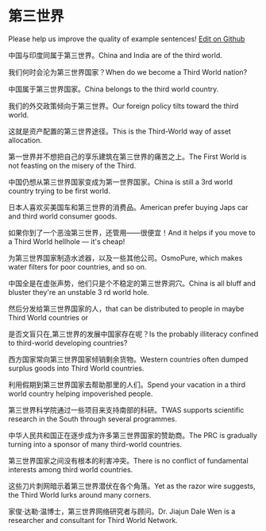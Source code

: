 # 第三世界

Please help us improve the quality of example sentences! [Edit on Github](https://github.com/jiyushe/jiyu-example-sentence-source/blob/main/chinese/disanshijie.md)

<p><span class="chinese">中国与印度同属于第三世界。</span><span class="english">China and India are of the third world.</span></p>

<p><span class="chinese">我们何时会沦为第三世界国家？</span><span class="english">When do we become a Third World nation?</span></p>

<p><span class="chinese">中国属于第三世界国家。</span><span class="english">China belongs to the third world country.</span></p>

<p><span class="chinese">我们的外交政策倾向于第三世界。</span><span class="english">Our foreign policy tilts toward the third world.</span></p>

<p><span class="chinese">这就是资产配置的第三世界途径。</span><span class="english">This is the Third-World way of asset allocation.</span></p>

<p><span class="chinese">第一世界并不想把自己的享乐建筑在第三世界的痛苦之上。</span><span class="english">The First World is not feasting on the misery of the Third.</span></p>

<p><span class="chinese">中国仍想从第三世界国家变成为第一世界国家。</span><span class="english">China is still a 3rd world country trying to be first world.</span></p>

<p><span class="chinese">日本人喜欢买美国车和第三世界的消费品。</span><span class="english">American prefer buying Japs car and third world consumer goods.</span></p>

<p><span class="chinese">如果你到了一个恶浊第三世界，还管用——很便宜！</span><span class="english">And it helps if you move to a Third World hellhole — it's cheap!</span></p>

<p><span class="chinese">为第三世界国家制造水滤器，以及一些其他公司。</span><span class="english">OsmoPure, which makes water filters for poor countries, and so on.</span></p>

<p><span class="chinese">中国全是在虚张声势，他们只是个不稳定的第三世界洞穴。</span><span class="english">China is all bluff and bluster they're an unstable 3 rd world hole.</span></p>

<p><span class="chinese">然后分发给第三世界国家的人，</span><span class="english">that can be distributed to people in maybe Third World countries or</span></p>

<p><span class="chinese">是否文盲只在,第三世界的发展中国家存在呢？</span><span class="english">Is the probably illiteracy confined to third-world developing countries?</span></p>

<p><span class="chinese">西方国家常向第三世界国家倾销剩余货物。</span><span class="english">Western countries often dumped surplus goods into Third World countries.</span></p>

<p><span class="chinese">利用假期到第三世界国家去帮助那里的人们。</span><span class="english">Spend your vacation in a third world country helping impoverished people.</span></p>

<p><span class="chinese">第三世界科学院通过一些项目来支持南部的科研。</span><span class="english">TWAS supports scientific research in the South through several programmes.</span></p>

<p><span class="chinese">中华人民共和国正在逐步成为许多第三世界国家的赞助商。</span><span class="english">The PRC is gradually turning into a sponsor of many third-world countries.</span></p>

<p><span class="chinese">第三世界国家之间没有根本的利害冲突。</span><span class="english">There is no conflict of fundamental interests among third world countries.</span></p>

<p><span class="chinese">这些刀片刺网暗示着第三世界潜伏在各个角落。</span><span class="english">Yet as the razor wire suggests, the Third World lurks around many corners.</span></p>

<p><span class="chinese">家俊·达勒·温博士，第三世界网络研究者与顾问。</span><span class="english">Dr. Jiajun Dale Wen is a researcher and consultant for Third World Network.</span></p>

